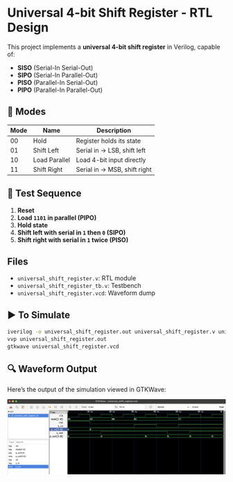 # Universal 4-bit Shift Register - RTL Design

This project implements a **universal 4-bit shift register** in Verilog, capable of:

- **SISO** (Serial-In Serial-Out)
- **SIPO** (Serial-In Parallel-Out)
- **PISO** (Parallel-In Serial-Out)
- **PIPO** (Parallel-In Parallel-Out)

## 📘 Modes

| Mode | Name         | Description                    |
|------|--------------|--------------------------------|
| 00   | Hold         | Register holds its state       |
| 01   | Shift Left   | Serial in → LSB, shift left    |
| 10   | Load Parallel| Load 4-bit input directly       |
| 11   | Shift Right  | Serial in → MSB, shift right   |

## 🧪 Test Sequence

1. **Reset**
2. **Load `1101` in parallel (PIPO)**
3. **Hold state**
4. **Shift left with serial in `1` then `0` (SIPO)**
5. **Shift right with serial in `1` twice (PISO)**

## Files

- `universal_shift_register.v`: RTL module
- `universal_shift_register_tb.v`: Testbench
- `universal_shift_register.vcd`: Waveform dump

## ▶️ To Simulate

```bash
iverilog -o universal_shift_register.out universal_shift_register.v universal_shift_register_tb.v
vvp universal_shift_register.out
gtkwave universal_shift_register.vcd
```
## 🔍 Waveform Output

Here’s the output of the simulation viewed in GTKWave:

![Waveform](universal_shift_register.png)